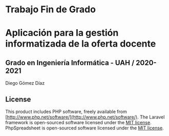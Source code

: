<h1>Trabajo Fin de Grado</h1>
<h1>Aplicación para la gestión informatizada de la oferta docente</h1>
<h2>Grado en Ingeniería Informática - UAH / 2020-2021</h2>
<p>Diego Gómez Díaz</p>



## License
This product includes PHP software, freely available from [http://www.php.net/software/](http://www.php.net/software/).
The Laravel framework is open-sourced software licensed under the [MIT license](https://opensource.org/licenses/MIT).
PhpSpreadsheet is open-sourced software licensed under the [MIT license](https://opensource.org/licenses/MIT).
